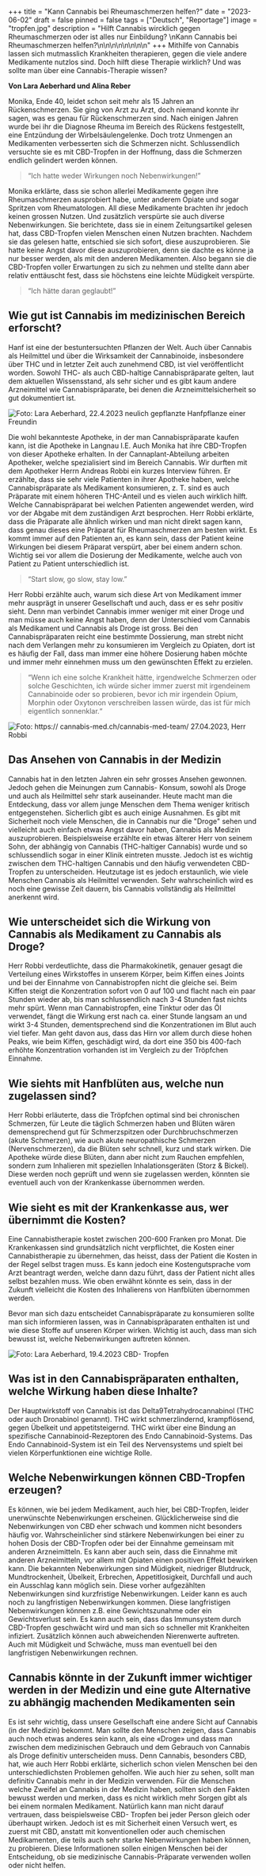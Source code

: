 +++
title = "Kann Cannabis bei Rheumaschmerzen helfen?"
date = "2023-06-02"
draft = false
pinned = false
tags = ["Deutsch", "Reportage"]
image = "tropfen.jpg"
description = "Hilft Cannabis wircklich gegen Rheumaschmerzen oder ist alles nur Einbildung? \nKann Cannabis bei Rheumaschmerzen helfen?\n\n\n\n\n\n\n\n"
+++
Mithilfe von Cannabis lassen sich mutmasslich Krankheiten therapieren, gegen die viele andere Medikamente nutzlos sind. Doch hilft diese Therapie wirklich? Und was sollte man über eine Cannabis-Therapie wissen?

**Von Lara Aeberhard und Alina Reber**

Monika, Ende 40, leidet schon seit mehr als 15 Jahren an Rückenschmerzen. Sie ging von Arzt zu Arzt, doch niemand konnte ihr sagen, was es genau für Rückenschmerzen sind. Nach einigen Jahren wurde bei ihr die Diagnose Rheuma im Bereich des Rückens festgestellt, eine Entzündung der Wirbelsäulengelenke. Doch trotz Unmengen an Medikamenten verbesserten sich die Schmerzen nicht. Schlussendlich versuchte sie es mit CBD-Tropfen in der Hoffnung, dass die Schmerzen endlich gelindert werden können.

> “Ich hatte weder Wirkungen noch Nebenwirkungen!”

Monika erklärte, dass sie schon allerlei Medikamente gegen ihre Rheumaschmerzen ausprobiert habe, unter anderem Opiate und sogar Spritzen vom Rheumatologen. All diese Medikamente brachten ihr jedoch keinen grossen Nutzen. Und zusätzlich verspürte sie auch diverse Nebenwirkungen. 
Sie berichtete, dass sie in einem Zeitungsartikel gelesen hat, dass CBD-Tropfen vielen Menschen einen Nutzen brachten. Nachdem sie das gelesen hatte, entschied sie sich sofort, diese auszuprobieren. Sie hatte keine Angst davor diese auszuprobieren, denn sie dachte es könne ja nur besser werden, als mit den anderen Medikamenten. Also begann sie die CBD-Tropfen voller Erwartungen zu sich zu nehmen und stellte dann aber relativ enttäuscht fest, dass sie höchstens eine leichte Müdigkeit verspürte.  

> “Ich hätte daran geglaubt!”

## **Wie gut ist Cannabis im medizinischen Bereich erforscht?**

Hanf ist eine der bestuntersuchten Pflanzen der Welt. Auch über Cannabis als Heilmittel und über die Wirksamkeit der Cannabinoide, insbesondere über THC und in letzter Zeit auch zunehmend CBD, ist viel veröffentlicht worden. Sowohl THC- als auch CBD-haltige Cannabispräparate gelten, laut dem aktuellen Wissensstand, als sehr sicher und es gibt kaum andere Arzneimittel wie Cannabispräparate, bei denen die Arzneimittelsicherheit so gut dokumentiert ist. 

![Foto: Lara Aeberhard, 22.4.2023 neulich gepflanzte Hanfpflanze einer Freundin](pflanze.jpg)

Die wohl bekannteste Apotheke, in der man Cannabispräparate kaufen kann, ist die Apotheke in Langnau I.E. Auch Monika hat ihre CBD-Tropfen von dieser Apotheke erhalten. In der Cannaplant-Abteilung arbeiten Apotheker, welche spezialisiert sind im Bereich Cannabis. Wir durften mit dem Apotheker Herrn Andreas Robbi ein kurzes Interview führen. Er erzählte, dass sie sehr viele Patienten in ihrer Apotheke haben, welche Cannabispräparate als Medikament konsumieren, z. T. sind es auch Präparate mit einem höheren THC-Anteil und es vielen auch wirklich hilft. Welche Cannabispräparat bei welchen Patienten angewendet werden, wird vor der Abgabe mit dem zuständigen Arzt besprochen. Herr Robbi erklärte, dass die Präparate alle ähnlich wirken und man nicht direkt sagen kann, dass genau dieses eine Präparat für Rheumaschmerzen am besten wirkt. Es kommt immer auf den Patienten an, es kann sein, dass der Patient keine Wirkungen bei diesem Präparat verspürt, aber bei einem andern schon. Wichtig sei vor allem die Dosierung der Medikamente, welche auch von Patient zu Patient unterschiedlich ist.

> “Start slow, go slow, stay low.”

Herr Robbi erzählte auch, warum sich diese Art von Medikament immer mehr ausprägt in unserer Gesellschaft und auch, dass er es sehr positiv sieht. Denn man verbindet Cannabis immer weniger mit einer Droge und man müsse auch keine Angst haben, denn der Unterschied vom Cannabis als Medikament und Cannabis als Droge ist gross. Bei den Cannabispräparaten reicht eine bestimmte Dossierung, man strebt nicht nach dem Verlangen mehr zu konsumieren im Vergleich zu Opiaten, dort ist es häufig der Fall, dass man immer eine höhere Dosierung haben möchte und immer mehr einnehmen muss um den gewünschten Effekt zu erzielen. 

> “Wenn ich eine solche Krankheit hätte, irgendwelche Schmerzen oder solche Geschichten, ich würde sicher immer zuerst mit irgendeinem Cannabinoide oder so probieren, bevor ich mir irgendein Opium, Morphin oder Oxytonon verschreiben lassen würde, das ist für mich eigentlich sonnenklar.“

![Foto: https:// cannabis-med.ch/cannabis-med-team/ 27.04.2023, Herr Robbi](robbi.jpg)

## Das Ansehen von Cannabis in der Medizin

Cannabis hat in den letzten Jahren ein sehr grosses Ansehen gewonnen. Jedoch gehen die Meinungen zum Cannabis- Konsum, sowohl als Droge und auch als Heilmittel sehr stark auseinander. Heute macht man die Entdeckung, dass vor allem junge Menschen dem Thema weniger kritisch entgegenstehen. Sicherlich gibt es auch einige Ausnahmen. Es gibt mit Sicherheit noch viele Menschen, die in Cannabis nur die "Droge" sehen und vielleicht auch einfach etwas Angst davor haben, Cannabis als Medizin auszuprobieren. Beispielsweise erzählte ein etwas älterer Herr von seinem Sohn, der abhängig von Cannabis (THC-haltiger Cannabis) wurde und so schlussendlich sogar in einer Klinik eintreten musste. Jedoch ist es wichtig zwischen dem THC-haltigen Cannabis und den häufig verwendeten CBD-Tropfen zu unterscheiden. Heutzutage ist es jedoch erstaunlich, wie viele Menschen Cannabis als Heilmittel verwenden. Sehr wahrscheinlich wird es noch eine gewisse Zeit dauern, bis Cannabis vollständig als Heilmittel anerkennt wird.

## Wie unterscheidet sich die Wirkung von Cannabis als Medikament zu Cannabis als Droge?

Herr Robbi verdeutlichte, dass die Pharmakokinetik, genauer gesagt die Verteilung eines Wirkstoffes in unserem Körper, beim Kiffen eines Joints und bei der Einnahme von Cannabistropfen nicht die gleiche sei. Beim Kiffen steigt die Konzentration sofort von 0 auf 100 und flacht nach ein paar Stunden wieder ab, bis man schlussendlich nach 3-4 Stunden fast nichts mehr spürt. Wenn man Cannabistropfen, eine Tinktur oder das Öl verwendet, fängt die Wirkung erst nach ca. einer Stunde langsam an und wirkt 3-4 Stunden, dementsprechend sind die Konzentrationen im Blut auch viel tiefer. Man geht davon aus, dass das Hirn vor allem durch diese hohen Peaks, wie beim Kiffen, geschädigt wird, da dort eine 350 bis 400-fach erhöhte Konzentration vorhanden ist im Vergleich zu der Tröpfchen Einnahme.

## Wie siehts mit Hanfblüten aus, welche nun zugelassen sind?

Herr Robbi erläuterte, dass die Tröpfchen optimal sind bei chronischen Schmerzen, für Leute die täglich Schmerzen haben und Blüten wären demensprechend gut für Schmerzspitzen oder Durchbruchschmerzen (akute Schmerzen), wie auch akute neuropathische Schmerzen (Nervenschmerzen), da die Blüten sehr schnell, kurz und stark wirken. Die Apotheke würde diese Blüten, dann aber nicht zum Rauchen empfehlen, sondern zum Inhalieren mit speziellen Inhalationsgeräten (Storz & Bickel). Diese werden noch geprüft und wenn sie zugelassen werden, könnten sie eventuell auch von der Krankenkasse übernommen werden.

## Wie sieht es mit der Krankenkasse aus, wer übernimmt die Kosten?

Eine Cannabistherapie kostet zwischen 200-600 Franken pro Monat. Die Krankenkassen sind grundsätzlich nicht verpflichtet, die Kosten einer Cannabistherapie zu übernehmen, das heisst, dass der Patient die Kosten in der Regel selbst tragen muss. Es kann jedoch eine Kostengutsprache vom Arzt beantragt werden, welche dann dazu führt, dass der Patient nicht alles selbst bezahlen muss. Wie oben erwähnt könnte es sein, dass in der Zukunft vielleicht die Kosten des Inhalierens von Hanfblüten übernommen werden.

Bevor man sich dazu entscheidet Cannabispräparate zu konsumieren sollte man sich informieren lassen, was in Cannabispräparaten enthalten ist und wie diese Stoffe auf unseren Körper wirken. Wichtig ist auch, dass man sich bewusst ist, welche Nebenwirkungen auftreten können.

![Foto: Lara Aeberhard, 19.4.2023 CBD- Tropfen](tropfen.jpg)

## Was ist in den Cannabispräparaten enthalten, welche Wirkung haben diese Inhalte?

Der Hauptwirkstoff von Cannabis ist das Delta­9Tetrahydrocannabinol (THC oder auch Dronabinol genannt). THC wirkt schmerzlindernd, krampflösend, gegen Übelkeit und appetitsteigernd. THC wirkt über eine Bindung an spezifische Cannabinoid-Rezeptoren des Endo Cannabinoid-Systems. Das Endo Cannabinoid-System ist ein Teil des Nervensystems und spielt bei vielen Körperfunktionen eine wichtige Rolle.

## Welche Nebenwirkungen können CBD-Tropfen erzeugen?

Es können, wie bei jedem Medikament, auch hier, bei CBD-Tropfen, leider unerwünschte Nebenwirkungen erscheinen. Glücklicherweise sind die Nebenwirkungen von CBD eher schwach und kommen nicht besonders häufig vor. Wahrscheinlicher sind stärkere Nebenwirkungen bei einer zu hohen Dosis der CBD-Tropfen oder bei der Einnahme gemeinsam mit anderen Arzneimitteln. Es kann aber auch sein, dass die Einnahme mit anderen Arzneimitteln, vor allem mit Opiaten einen positiven Effekt bewirken kann. Die bekannten Nebenwirkungen sind Müdigkeit, niedriger Blutdruck, Mundtrockenheit, Übelkeit, Erbrechen, Appetitlosigkeit, Durchfall und auch ein Ausschlag kann möglich sein. Diese vorher aufgezählten Nebenwirkungen sind kurzfristige Nebenwirkungen. Leider kann es auch noch zu langfristigen Nebenwirkungen kommen. Diese langfristigen Nebenwirkungen können z.B. eine Gewichtszunahme oder ein Gewichtsverlust sein. Es kann auch sein, dass das Immunsystem durch CBD-Tropfen geschwächt wird und man sich so schneller mit Krankheiten infiziert. Zusätzlich können auch abweichenden Nierenwerte auftreten. Auch mit Müdigkeit und Schwäche, muss man eventuell bei den langfristigen Nebenwirkungen rechnen. 

## Cannabis könnte in der Zukunft immer wichtiger werden in der Medizin und eine gute Alternative zu abhängig machenden Medikamenten sein

Es ist sehr wichtig, dass unsere Gesellschaft eine andere Sicht auf Cannabis (in der Medizin) bekommt. Man sollte den Menschen zeigen, dass Cannabis auch noch etwas anderes sein kann, als eine «Droge» und dass man zwischen dem medizinischen Gebrauch und dem Gebrauch von Cannabis als Droge definitiv unterscheiden muss. Denn Cannabis, besonders CBD, hat, wie auch Herr Robbi erklärte, sicherlich schon vielen Menschen bei den unterschiedlichsten Problemen geholfen. Wie auch hier zu sehen, sollt man definitiv Cannabis mehr in der Medizin verwenden. Für die Menschen welche Zweifel an Cannabis in der Medizin haben, sollten sich den Fakten bewusst werden und merken, dass es nicht wirklich mehr Sorgen gibt als bei einem normalen Medikament. Natürlich kann man nicht darauf vertrauen, dass beispielsweise CBD- Tropfen bei jeder Person gleich oder überhaupt wirken. Jedoch ist es mit Sicherheit einen Versuch wert, es zuerst mit CBD, anstatt mit konventionellen oder auch chemischen Medikamenten, die teils auch sehr starke Nebenwirkungen haben können, zu probieren. Diese Informationen sollen einigen Menschen bei der Entscheidung, ob sie medizinische Cannabis-Präparate verwenden wollen oder nicht helfen.
